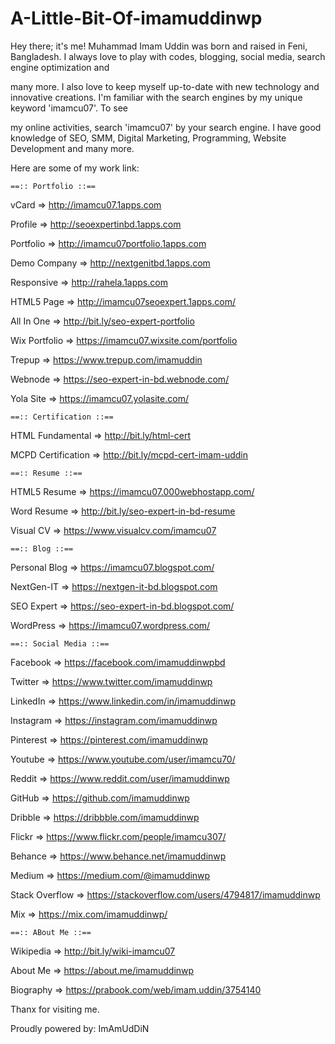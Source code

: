 # A-Little-Bit-Of-imamuddinwp
Hey there; it's me! Muhammad Imam Uddin was born and raised in Feni, Bangladesh. I always love to play with codes, blogging, social media, search engine optimization and 

many more. I also love to keep myself up-to-date with new technology and innovative creations. I'm familiar with the search engines by my unique keyword 'imamcu07'. To see 

my online activities, search 'imamcu07' by your search engine. I have good knowledge of SEO, SMM, Digital Marketing, Programming, Website Development and many more. 

Here are some of my work link:

	==:: Portfolio ::==

vCard		=>	http://imamcu07.1apps.com

Profile		=>	http://seoexpertinbd.1apps.com

Portfolio	=>	http://imamcu07portfolio.1apps.com

Demo Company	=>	http://nextgenitbd.1apps.com

Responsive	=>	http://rahela.1apps.com

HTML5 Page 	=>	http://imamcu07seoexpert.1apps.com/

All In One	=>	http://bit.ly/seo-expert-portfolio

Wix Portfolio	=>	https://imamcu07.wixsite.com/portfolio

Trepup		=>	https://www.trepup.com/imamuddin

Webnode		=>	https://seo-expert-in-bd.webnode.com/

Yola Site	=>	https://imamcu07.yolasite.com/


	==:: Certification ::== 

HTML Fundamental	=>	http://bit.ly/html-cert

MCPD Certification	=>	http://bit.ly/mcpd-cert-imam-uddin


	==:: Resume ::==

HTML5 Resume	=>	https://imamcu07.000webhostapp.com/

Word Resume	=>	http://bit.ly/seo-expert-in-bd-resume

Visual CV	=>	https://www.visualcv.com/imamcu07


	==:: Blog ::==

Personal Blog	=>	https://imamcu07.blogspot.com/

NextGen-IT	=>	https://nextgen-it-bd.blogspot.com

SEO Expert	=>	https://seo-expert-in-bd.blogspot.com/

WordPress	=>	https://imamcu07.wordpress.com/


	==:: Social Media ::==

Facebook	=> 	https://facebook.com/imamuddinwpbd

Twitter		=>	https://www.twitter.com/imamuddinwp

LinkedIn	=>	https://www.linkedin.com/in/imamuddinwp

Instagram	=>	https://instagram.com/imamuddinwp

Pinterest	=>	https://pinterest.com/imamuddinwp

Youtube		=>	https://www.youtube.com/user/imamcu70/

Reddit 		=>	https://www.reddit.com/user/imamuddinwp

GitHub		=>	https://github.com/imamuddinwp

Dribble		=>	https://dribbble.com/imamuddinwp

Flickr		=>	https://www.flickr.com/people/imamcu307/

Behance		=>	https://www.behance.net/imamuddinwp

Medium		=>	https://medium.com/@imamuddinwp

Stack Overflow	=>	https://stackoverflow.com/users/4794817/imamuddinwp

Mix		=>	https://mix.com/imamuddinwp/	

	==:: ABout Me ::==

Wikipedia	=>	http://bit.ly/wiki-imamcu07

About Me	=>	https://about.me/imamuddinwp

Biography	=>	https://prabook.com/web/imam.uddin/3754140



Thanx for visiting me.

Proudly powered by: ImAmUdDiN
